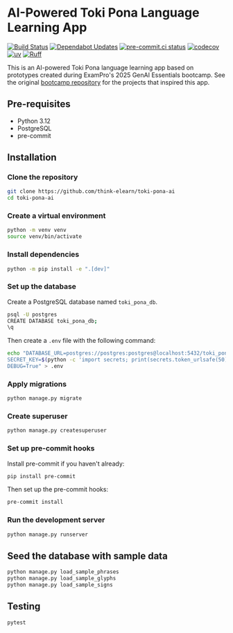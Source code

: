 # AI-Powered Toki Pona Language Learning App

[![Build Status](https://github.com/think-elearn/toki-pona-ai/actions/workflows/ci.yml/badge.svg)](https://github.com/think-elearn/toki-pona-ai/actions)
[![Dependabot Updates](https://github.com/think-elearn/toki-pona-ai/actions/workflows/dependabot/dependabot-updates/badge.svg)](https://github.com/think-elearn/toki-pona-ai/actions/workflows/dependabot/dependabot-updates)
[![pre-commit.ci status](https://results.pre-commit.ci/badge/github/think-elearn/toki-pona-ai/main.svg)](https://results.pre-commit.ci/latest/github/think-elearn/toki-pona-ai/main)
[![codecov](https://codecov.io/gh/think-elearn/toki-pona-ai/branch/main/graph/badge.svg)](https://codecov.io/gh/think-elearn/toki-pona-ai)
[![uv](https://img.shields.io/endpoint?url=https://raw.githubusercontent.com/astral-sh/uv/main/assets/badge/v0.json)](https://github.com/astral-sh/uv)
[![Ruff](https://img.shields.io/endpoint?url=https://raw.githubusercontent.com/astral-sh/ruff/main/assets/badge/v2.json)](https://github.com/astral-sh/ruff)

This is an AI-powered Toki Pona language learning app based on prototypes created during ExamPro's 2025 GenAI Essentials bootcamp. See the original [bootcamp repository](https://github.com/dr-rompecabezas/free-genai-bootcamp-2025) for the projects that inspired this app.

## Pre-requisites

- Python 3.12
- PostgreSQL
- pre-commit

## Installation

### Clone the repository

```bash
git clone https://github.com/think-elearn/toki-pona-ai
cd toki-pona-ai
```

### Create a virtual environment

```bash
python -m venv venv
source venv/bin/activate
```

### Install dependencies

```bash
python -m pip install -e ".[dev]"
```

### Set up the database

Create a PostgreSQL database named `toki_pona_db`.

```bash
psql -U postgres
CREATE DATABASE toki_pona_db;
\q
```

Then create a `.env` file with the following command:

```bash
echo "DATABASE_URL=postgres://postgres:postgres@localhost:5432/toki_pona_db
SECRET_KEY=$(python -c 'import secrets; print(secrets.token_urlsafe(50))')
DEBUG=True" > .env
```

### Apply migrations

```bash
python manage.py migrate
```

### Create superuser

```bash
python manage.py createsuperuser
```

### Set up pre-commit hooks

Install pre-commit if you haven't already:

```bash
pip install pre-commit
```

Then set up the pre-commit hooks:

```bash
pre-commit install
```

### Run the development server

```bash
python manage.py runserver
```

## Seed the database with sample data

```bash
python manage.py load_sample_phrases
python manage.py load_sample_glyphs
python manage.py load_sample_signs
```

## Testing

```bash
pytest
```
